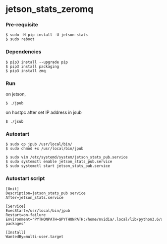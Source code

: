 # jetson_stats_zeromq

### Pre-requisite

```
$ sudo -H pip install -U jetson-stats
$ sudo reboot
```

### Dependencies

```
$ pip3 install --upgrade pip
$ pip3 install packaging
$ pip3 install zmq
```

### Run

on jetson,

```
$ ./jpub
```

on hostpc after set IP address in jsub


```
$ ./jsub
```

### Autostart

```
$ sudo cp jpub /usr/local/bin/
$ sudo chmod +x /usr/local/bin/jpub 

$ sudo vim /etc/systemd/system/jetson_stats_pub.service
$ sudo systemctl enable jetson_stats_pub.service
$ sudo systemctl start jetson_stats_pub.service
```

### Autostart script

```
[Unit]
Description=jetson_stats_pub service
After=jetson_stats.service

[Service]
ExecStart=/usr/local/bin/jpub
Restart=on-failure
Environment="PYTHONPATH=$PYTHONPATH:/home/nvidia/.local/lib/python3.6/site-packages"

[Install]
WantedBy=multi-user.target
```
